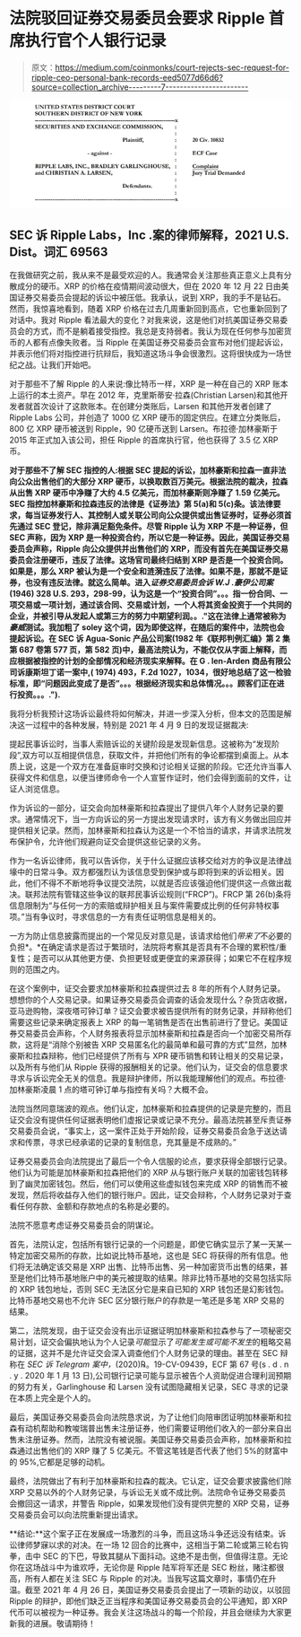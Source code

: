 # 法院驳回证券交易委员会要求 Ripple 首席执行官个人银行记录

> 原文：<https://medium.com/coinmonks/court-rejects-sec-request-for-ripple-ceo-personal-bank-records-eed5077d66d6?source=collection_archive---------7----------------------->

![](img/acc1ca85b35e6582ed8a24b205becb3c.png)

## SEC 诉 Ripple Labs，Inc .案的律师解释，2021 U.S. Dist。词汇 69563

在我做研究之前，我从来不是最受欢迎的人。我通常会关注那些真正意义上具有分散成分的硬币。XRP 的价格在疫情期间波动很大，但在 2020 年 12 月 22 日由美国证券交易委员会提起的诉讼中被压低。我承认，说到 XRP，我的手不是钻石。然而，我惊喜地看到，随着 XRP 价格在过去几周重新回到高点，它也重新回到了对话中。我对 Ripple 看法最大的变化？对我来说，这是他们对抗美国证券交易委员会的方式，而不是躺着接受指控。我总是支持弱者。我认为现在任何参与加密货币的人都有点像失败者。当 Ripple 在美国证券交易委员会宣布对他们提起诉讼，并表示他们将对指控进行抗辩后，我知道这场斗争会很激烈。这将很快成为一场世纪之战。让我们开始吧。

对于那些不了解 Ripple 的人来说:像比特币一样，XRP 是一种在自己的 XRP 账本上运行的本土资产。早在 2012 年，克里斯蒂安·拉森(Christian Larsen)和其他开发者就首次设计了这款账本。在创建分类账后，Larsen 和其他开发者创建了 Ripple Labs 公司，并创造了 1000 亿 XRP 硬币的固定供应。在建立分类账后，800 亿 XRP 硬币被送到 Ripple，90 亿硬币送到 Larsen。布拉德·加林豪斯于 2015 年正式加入该公司，担任 Ripple 的首席执行官，他也获得了 3.5 亿 XRP 币。

**对于那些不了解 SEC 指控的人:**根据 SEC 提起的诉讼，加林豪斯和拉森一直非法向公众出售他们的大部分 XRP 硬币，以换取数百万美元。根据法院的裁决，拉森从出售 XRP 硬币中净赚了大约 4.5 亿美元，而加林豪斯则净赚了 1.59 亿美元。SEC 指控加林豪斯和拉森违反的法律是《证券法》第 5(a)和 5(c)条。该法律要求，每当证券发行人、其控制人或关联公司向公众提供或出售证券时，证券必须首先通过 SEC 登记，除非满足豁免条件。尽管 Ripple 认为 XRP 不是一种证券，但 SEC 声称，因为 XRP 是一种投资合约，所以它是一种证券。因此，美国证券交易委员会声称，Ripple 向公众提供并出售他们的 XRP，而没有首先在美国证券交易委员会注册硬币，违反了法律。这场官司最终归结到 XRP 是否是一个投资合同。如果是，那么 XRP 被认为是一个安全和涟漪违反了法律。如果不是，那就不是证券，也没有违反法律。就这么简单。进入*证券交易委员会诉 W.J .豪伊公司案* (1946) 328 U.S. 293，298-99，认为这是一个“投资合同”。。。指一份合同、一项交易或一项计划，通过该合同、交易或计划，一个人将其资金投资于一个共同的企业，并被引导从发起人或第三方的努力中期望利润**。。."这在法律上通常被称为*豪威*测试。我加粗了 soley 这个词，因为即使这样，在随后的案件中，法院也会提起诉讼。在 SEC 诉 Agua-Sonic 产品公司案(1982 年《联邦判例汇编》第 2 集第 687 卷第 577 页，第 582 页)中，最高法院认为，不能仅仅从字面上解释，而应根据被指控的计划的全部情况和经济现实来解释。在 G . len-Arden 商品有限公司诉康斯坦丁诺一案中,( 1974) 493，F.2d 1027，1034，很好地总结了这一检验标准，即“问题因此变成了是否”。。。根据经济现实和总体情况。。。顾客们正在进行投资。。。.").**

我将分析我预计这场诉讼最终将如何解决，并进一步深入分析，但本文的范围是解决这一过程中的各种发展，特别是 2021 年 4 月 9 日的发现证据裁决:

提起民事诉讼时，当事人索赔诉讼的关键阶段是发现新信息。这被称为“发现阶段”,双方可以互相提供信息，获取文件，并把他们所有的争论都摆到桌面上。从本质上说，这是一个双方在准备庭审时交换和讨论相关证据的阶段。它还允许当事人获得文件和信息，以便当律师命令一个人宣誓作证时，他们会得到面前的文件，让证人浏览信息。

作为诉讼的一部分，证交会向加林豪斯和拉森提出了提供八年个人财务记录的要求。通常情况下，当一方向诉讼的另一方提出发现请求时，该方有义务做出回应并提供相关记录。然而，加林豪斯和拉森认为这是一个不恰当的请求，并请求法院发布保护令，允许他们规避向证交会提供这些记录的义务。

作为一名诉讼律师，我可以告诉你，关于什么证据应该移交给对方的争议是法律战壕中的日常斗争。双方都强烈认为该信息受到保护或与即将到来的诉讼相关。因此，他们不得不不断地将争议提交法院，以就是否应该强迫他们提供这一点做出裁决。联邦法院有管辖这些争议的联邦民事诉讼规则(“FRCP”)。FRCP 第 26(b)条将信息限制为“与任何一方的索赔或辩护相关且与案件需要成比例的任何非特权事项。”当有争议时，寻求信息的一方有责任证明信息是相关的。

一方为防止信息披露而提出的一个常见反对意见是，该请求给他们*带来了*不必要的负担*。*在确定请求是否过于繁琐时，法院将考察其是否具有不合理的累积性/重复性；是否可以从其他更方便、负担更轻或更便宜的来源获得；如果它不在程序规则的范围之内。

在这个案例中，证交会要求加林豪斯和拉森提供过去 8 年的所有个人财务记录。想想你的个人交易记录。如果证券交易委员会调查的话会发现什么？杂货店收据，亚马逊购物，深夜塔可钟订单？证交会要求被告提供所有的财务记录，并辩称他们需要这些记录来确定报表上 XRP 的每一笔销售是否在出售前进行了登记。美国证券交易委员会声称，个人财务报表将显示加林豪斯和拉森是否向一个加密交易所存款，这将是“消除个别被告 XRP 交易匿名化的最简单和最可靠的方式”显然，加林豪斯和拉森辩称，他们已经提供了所有与 XPR 硬币销售和转让相关的交易记录，以及所有与他们从 Ripple 获得的报酬相关的记录。他们认为，证交会的信息要求寻求与诉讼完全无关的信息。我是辩护律师，所以我能理解他们的观点。布拉德·加林豪斯凌晨 1 点的塔可钟订单与指控有关吗？大概不会。

法院当然同意瑞波的观点。他们认定，加林豪斯和拉森提供的记录是完整的，而且证交会没有提供任何证据表明他们虚报记录或记录不充分。最高法院甚至斥责证券交易委员会说，“事实上，这一案件正处于开始阶段，证券交易委员会急于送达请求和传票，寻求已经承诺的记录的复制信息，充其量是不成熟的。”

证券交易委员会向法院提出了最后一个令人信服的论点，要求获得全部银行记录。他们认为可能是加林豪斯和拉森把他们的 XRP 从与银行账户关联的加密钱包转移到了幽灵加密钱包。然后，他们可以使用这些虚拟钱包来完成 XRP 的销售而不被发现，然后将收益存入他们的银行账户。因此，证交会辩称，个人财务记录对于查看任何存款、金额和存款地点的名称是必要的。

法院不愿意考虑证券交易委员会的阴谋论。

首先，法院认定，包括所有银行记录的一个问题是，即使它确实显示了某一天某一特定加密交易所的存款，比如说比特币基地，这也是 SEC 将获得的所有信息。他们将无法确定该交易是 XRP 出售、比特币出售、另一种加密货币出售的结果，甚至是他们比特币基地账户中的美元被提取的结果。除非比特币基地的交易包括实际的 XRP 钱包地址，否则 SEC 无法区分它是来自已知的 XRP 钱包还是幻影钱包。比特币基地交易也不允许 SEC 区分银行账户的存款是一笔还是多笔 XRP 交易的结果。

第二，法院发现，由于证交会没有出示证据证明加林豪斯和拉森参与了一项秘密交易计划，证交会偏执地认为个人记录*可能*显示了*可能发生或可能不发生*的粗略交易的证据，这并不是允许证交会深入调查他们个人财务记录的理由。甚至在 SEC 辩称在 *SEC 诉 Telegram 案中，*(2020)℞。19-CV-09439，ECF 第 67 号(s . d . n . y . 2020 年 1 月 13 日),公司银行记录可能与显示被告个人资助促进合理利润预期的努力有关，Garlinghouse 和 Larsen 没有试图隐藏相关记录，SEC 寻求的记录在本质上完全是个人的。

最后，美国证券交易委员会向法院恳求说，为了让他们向陪审团证明加林豪斯和拉森有动机帮助和教唆瑞普出售未注册证券，他们需要证明他们收入的一部分来自出售未注册证券。然而，法院没有被说服。美国证券交易委员会声称，加林豪斯和拉森通过出售他们的 XRP 赚了 5 亿美元。不管这笔钱是否代表了他们 5%的财富中的 95%,它都是足够的动机。

最终，法院做出了有利于加林豪斯和拉森的裁决。它认定，证交会要求披露他们除 XRP 交易以外的个人财务记录，与诉讼无关或不成比例。法院命令证券交易委员会撤回这一请求，并警告 Ripple，如果发现他们没有提供完整的 XRP 交易，证券交易委员会可以向法院重新提出请求。

**结论:**这个案子正在发展成一场激烈的斗争，而且这场斗争还远没有结束。诉讼律师梦寐以求的对决。在一场 12 回合的比赛中，这相当于第二轮或第三轮右钩拳，击中 SEC 的下巴，导致其腿从下面抖动。这绝不是击倒，但值得注意。无论你在这场战斗中为谁欢呼，无论你是 Ripple 陆军将军还是 SEC 粉丝，赌注都很高，所有人都在关注 SEC 与 Ripple 的对决。当我写这篇文章时，事情仍在升温。截至 2021 年 4 月 26 日，美国证券交易委员会提出了一项新的动议，以驳回 Ripple 的辩护，即他们缺乏正当程序和美国证券交易委员会的公平通知，即 XRP 代币可以被视为一种证券。我会关注这场战斗的每一个阶段，并且会继续为大家更新我的进展。敬请期待！
